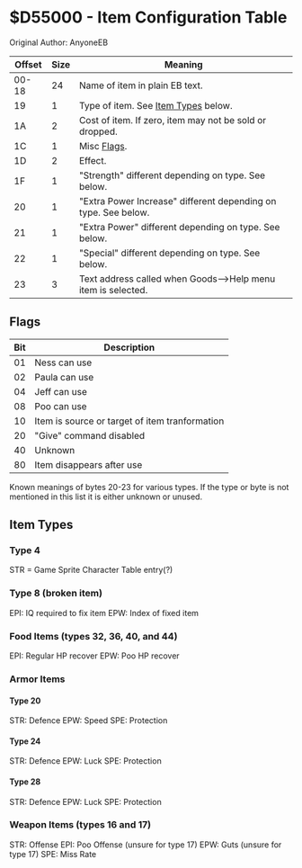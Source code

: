 # $D55000 - Item Configuration Table
Original Author: AnyoneEB

|Offset|Size|Meaning                                                       |
|------|----|--------------------------------------------------------------|
|00-18 |24  |Name of item in plain EB text.                                |
|19    |1   |Type of item. See [Item Types](#item-types) below.            |
|1A    |2   |Cost of item. If zero, item may not be sold or dropped.       |
|1C    |1   |Misc [Flags](#flags).                                         |
|1D    |2   |Effect.                                                       |
|1F    |1   |"Strength" different depending on type. See below.            |
|20    |1   |"Extra Power Increase" different depending on type. See below.|
|21    |1   |"Extra Power" different depending on type. See below.         |
|22    |1   |"Special" different depending on type. See below.             |
|23    |3   |Text address called when Goods-->Help menu item is selected.  |

## Flags

|Bit|Description                                   |
|---|----------------------------------------------|
|01 |Ness can use                                  |
|02 |Paula can use                                 |
|04 |Jeff can use                                  |
|08 |Poo can use                                   |
|10 |Item is source or target of item tranformation|
|20 |"Give" command disabled                       |
|40 |Unknown                                       |
|80 |Item disappears after use                     |

Known meanings of bytes 20-23 for various types. If the type or byte
is not mentioned in this list it is either unknown or unused.

## Item Types

### Type 4
STR = Game Sprite Character Table entry(?)

### Type 8 (broken item)
EPI: IQ required to fix item
EPW: Index of fixed item

### Food Items (types 32, 36, 40, and 44)
EPI: Regular HP recover
EPW: Poo HP recover

### Armor Items

#### Type 20
STR: Defence
EPW: Speed
SPE: Protection

#### Type 24
STR: Defence
EPW: Luck
SPE: Protection

#### Type 28
STR: Defence
EPW: Luck
SPE: Protection

### Weapon Items (types 16 and 17)
STR: Offense
EPI: Poo Offense (unsure for type 17)
EPW: Guts (unsure for type 17)
SPE: Miss Rate